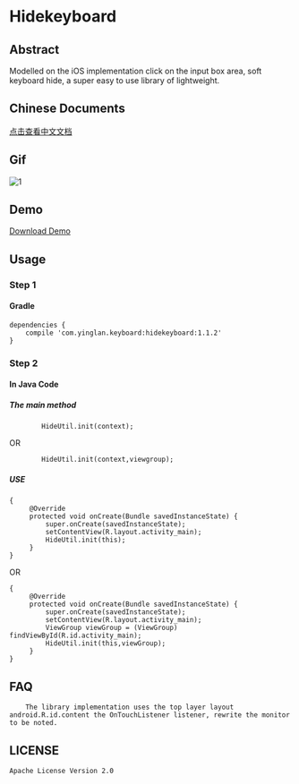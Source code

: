 # Hidekeyboard
## Abstract
Modelled on the iOS implementation click on the input box area, soft keyboard hide, a super easy to use library of lightweight.

## Chinese Documents
[点击查看中文文档](https://github.com/yingLanNull/HideKeyboard/blob/master/READEME_CN.md)

## Gif
![1](https://github.com/yingLanNull/HideKeyboard/blob/master/show/show.gif)

## Demo
[Download Demo](https://github.com/yingLanNull/HideKeyboard/blob/master/show/demo-debug.apk)

## Usage
### Step 1
#### Gradle
```
dependencies {
    compile 'com.yinglan.keyboard:hidekeyboard:1.1.2'
}
```

### Step 2

#### In Java Code

##### The main method

```
		HideUtil.init(context);
```
OR	
```
		HideUtil.init(context,viewgroup);
```
##### USE
```
{
	 @Override
     protected void onCreate(Bundle savedInstanceState) {
         super.onCreate(savedInstanceState);
         setContentView(R.layout.activity_main);
         HideUtil.init(this);
     }
}

```
OR
```
{
	 @Override
     protected void onCreate(Bundle savedInstanceState) {
         super.onCreate(savedInstanceState);
         setContentView(R.layout.activity_main);
         ViewGroup viewGroup = (ViewGroup) findViewById(R.id.activity_main);
         HideUtil.init(this,viewGroup);
     }
}

```
## FAQ

```
	The library implementation uses the top layer layout android.R.id.content the OnTouchListener listener, rewrite the monitor to be noted.
```

## LICENSE

    Apache License Version 2.0

